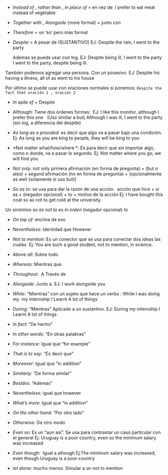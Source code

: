 - *Instead of* , *rather than* , *in place of* = en vez de 
	I prefer to eat meat instead of vegetable  

-   *Together with* , *Alongside* (more formal) = junto con  
    
-   *Therefore* = un ‘so’ pero más formal 
    
-   *Despite* = A pesar de (SUSTANTIVO)
    EJ: Despite the rain, I went to the party
	
	Además se puede usar con Ing.
	EJ:    Despite being ill, I went to the party 
			I went to the party, despite being ill.

  También podemos agregar una persona. Con un posesivo 
  EJ:  Despite his having a illness, all of as went to his house

  Por último se puede usar con oraciones normales si ponemos: 
   `Despite the fact that oración 1 , oración 2`
    
- *In spite of* = Despite

-  *Although*:   Tiene dos órdenes formas: 
    EJ: I like this monitor, although I prefer this one   (Uso similar a but)
	Although I was ill, I went to the party (sin ing, a diferencia del despite)  

- *As long as o provided*: es decir que algo va a pasar bajo una condición. 
    Ej: As long as you are king to people, they will be king to you

- *Not matter what/how/where *: Es para decir que sin importar algo, como o donde, va a pasar lo segundo. Ej: Not matter where you go, we will find you 
    
- *Not only*. not only primera afirmación (en forma de pregunta) + (but o also) + segund afirmación (no en forma de pregunta) + (opcionalmente as well (solamente si uso but))
    
-   *So as to*: se usa para dar la razón de una acción. 
    acción que hice + si as + (negador opcional) + to + motivo de la acción
	Ej: I have bought this coat so as not to get cold at the university. 

Un sinónimo *so as not to* es *in orden* (negador opcional) to 

-   *On top of*: encima de eso
   
-   *Nevertheless*: Identidad que However 
   
-   *Not to mention*: Es un conector que se usa para conectar dos ideas las cuales 
	Ej: You are such a good student, not to mention, in science.

-   *Above all*: Sobre todo. 

-   *Whereas*: Mientras que. 
   
-   *Throughout*:  A Través de
   
-   *Alongside*: Junto a. EJ: I work alongside you 
   
-   *While*: “Mientras” con un sujeto que hace un verbo : While I was doing my  my internship I Learnt A lot of things 

-   *During*: “Mientras” Aplicado a un sustantivo. EJ: During my internship I Learnt A lot of things 
   
-   *In fact*: “De hecho” 
   
-   *In other words*: “En otras palabras”
   
-   *For instance*: Igual que “for example”  
   
-   *That is to say*: “Es decir que” 
   
-   *Moreover*: Igual que “in addition” 
   
-   *Similarly*: “De forma similar”
   
-   *Besides*: “Además”
   
-   *Nevertheless*: igual que however 
   
-   *What’s more*: Igual que “in addition” 
   
-   *On the other hand*: “Por otro lado”
   
-  *Otherwise*: De otro modo
   
-   *Even so*: Es un “aun asi”. Se usa para contrastar un caso particular con el general
	Ej: Uruguay is a poor country, even so the minimum salary was increased 

-   *Even though*:  Igual a alhough
	Ej:The minimum salary was increased, even though Uruguay is a poor country

- *let alone*: mucho menos. Simular a un not to mention